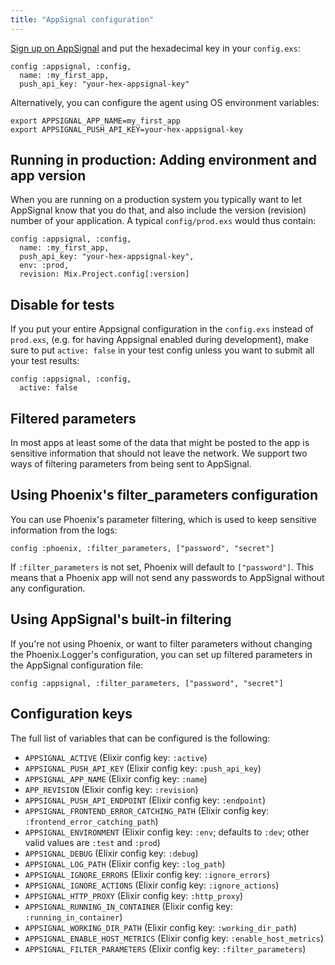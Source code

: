 ```yaml
---
title: "AppSignal configuration"
---
```


[Sign up on AppSignal](https://appsignal.com/users/sign_up) and put
the hexadecimal key in your `config.exs`:

    config :appsignal, :config,
      name: :my_first_app,
      push_api_key: "your-hex-appsignal-key"

Alternatively, you can configure the agent using OS environment variables:

    export APPSIGNAL_APP_NAME=my_first_app
    export APPSIGNAL_PUSH_API_KEY=your-hex-appsignal-key


## Running in production: Adding environment and app version

When you are running on a production system you typically want to let
AppSignal know that you do that, and also include the version
(revision) number of your application.  A typical `config/prod.exs`
would thus contain:

    config :appsignal, :config,
      name: :my_first_app,
      push_api_key: "your-hex-appsignal-key",
      env: :prod,
      revision: Mix.Project.config[:version]

## Disable for tests

If you put your entire Appsignal configuration in the `config.exs`
instead of `prod.exs`, (e.g. for having Appsignal enabled during
development), make sure to put `active: false` in your test config
unless you want to submit all your test results:

    config :appsignal, :config,
      active: false

## Filtered parameters

In most apps at least some of the data that might be posted to the app is
sensitive information that should not leave the network. We support two ways of
filtering parameters from being sent to AppSignal.

## Using Phoenix's filter_parameters configuration

You can use Phoenix's parameter filtering, which is used to keep sensitive
information from the logs:

    config :phoenix, :filter_parameters, ["password", "secret"]

If `:filter_parameters` is not set, Phoenix will default to `["password"]`. This
means that a Phoenix app will not send any passwords to AppSignal without any
configuration.

## Using AppSignal's built-in filtering

If you're not using Phoenix, or want to filter parameters without changing the
Phoenix.Logger's configuration, you can set up filtered parameters in the
AppSignal configuration file:

    config :appsignal, :filter_parameters, ["password", "secret"]

## Configuration keys

The full list of variables that can be configured is the following:

 - `APPSIGNAL_ACTIVE` (Elixir config key: `:active`)
 - `APPSIGNAL_PUSH_API_KEY` (Elixir config key: `:push_api_key`)
 - `APPSIGNAL_APP_NAME` (Elixir config key: `:name`)
 - `APP_REVISION` (Elixir config key: `:revision`)
 - `APPSIGNAL_PUSH_API_ENDPOINT` (Elixir config key: `:endpoint`)
 - `APPSIGNAL_FRONTEND_ERROR_CATCHING_PATH` (Elixir config key: `:frontend_error_catching_path`)
 - `APPSIGNAL_ENVIRONMENT` (Elixir config key: `:env`; defaults to `:dev`; other valid values are `:test` and `:prod`)
 - `APPSIGNAL_DEBUG` (Elixir config key: `:debug`)
 - `APPSIGNAL_LOG_PATH` (Elixir config key: `:log_path`)
 - `APPSIGNAL_IGNORE_ERRORS` (Elixir config key: `:ignore_errors`)
 - `APPSIGNAL_IGNORE_ACTIONS` (Elixir config key: `:ignore_actions`)
 - `APPSIGNAL_HTTP_PROXY` (Elixir config key: `:http_proxy`)
 - `APPSIGNAL_RUNNING_IN_CONTAINER` (Elixir config key: `:running_in_container`)
 - `APPSIGNAL_WORKING_DIR_PATH` (Elixir config key: `:working_dir_path`)
 - `APPSIGNAL_ENABLE_HOST_METRICS` (Elixir config key: `:enable_host_metrics`)
 - `APPSIGNAL_FILTER_PARAMETERS` (Elixir config key: `:filter_parameters`)
